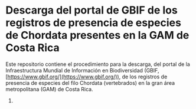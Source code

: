 # Descarga del portal de GBIF de los registros de presencia de especies de Chordata presentes en la GAM de Costa Rica
Este repositorio contiene el procedimiento para la descarga, del portal de la Infraestructura Mundial de Información en Biodiversidad (GBIF, [https://www.gbif.org/](https://www.gbif.org/)), de los registros de presencia de especies del filo Chordata (vertebrados) en la gran área metropolitana (GAM) de Costa Rica.

1. 
